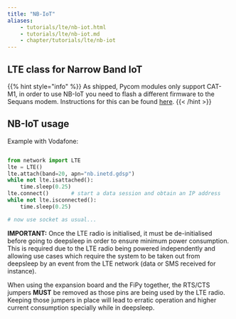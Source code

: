 ```yaml
---
title: "NB-IoT"
aliases:
    - tutorials/lte/nb-iot.html
    - tutorials/lte/nb-iot.md
    - chapter/tutorials/lte/nb-iot
---
```


## LTE class for Narrow Band IoT

{{% hint style="info" %}}
As shipped, Pycom modules only support CAT-M1, in order to use NB-IoT you need to flash a different firmware to the Sequans modem. Instructions for this can be found [here](../firmware).
{{< /hint >}}

## NB-IoT usage

Example with Vodafone:

```python

from network import LTE
lte = LTE()
lte.attach(band=20, apn="nb.inetd.gdsp")
while not lte.isattached():
    time.sleep(0.25)
lte.connect()       # start a data session and obtain an IP address
while not lte.isconnected():
    time.sleep(0.25)

# now use socket as usual...
```

**IMPORTANT:** Once the LTE radio is initialised, it must be de-initialised before going to deepsleep in order to ensure minimum power consumption. This is required due to the LTE radio being powered independently and allowing use cases which require the system to be taken out from deepsleep by an event from the LTE network (data or SMS received for instance).

When using the expansion board and the FiPy together, the RTS/CTS jumpers **MUST** be removed as those pins are being used by the LTE radio. Keeping those jumpers in place will lead to erratic operation and higher current consumption specially while in deepsleep.
